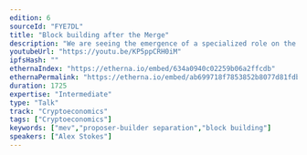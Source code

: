 ```yaml
---
edition: 6
sourceId: "FYE7DL"
title: "Block building after the Merge"
description: "We are seeing the emergence of a specialized role on the Ethereum network dedicated to assembling the contents of each block as the ecosystem grows and the impact of \"maximum extractable value\" (MEV) becomes clear. This talk investigates block building after the Merge and what considerations the move to proof-of-stake brings to the process along with what norms we should strive for to avoid dangerous centralization pressures while maximizing validator profits."
youtubeUrl: "https://youtu.be/KP5ppCRH0iM"
ipfsHash: ""
ethernaIndex: "https://etherna.io/embed/634a0940c02259b06a2ffcdb"
ethernaPermalink: "https://etherna.io/embed/ab699718f7853852b8077d81fdb8eebcfa96029c65227eb98d68261449e6278e"
duration: 1725
expertise: "Intermediate"
type: "Talk"
track: "Cryptoeconomics"
tags: ["Cryptoeconomics"]
keywords: ["mev","proposer-builder separation","block building"]
speakers: ["Alex Stokes"]
---
```

